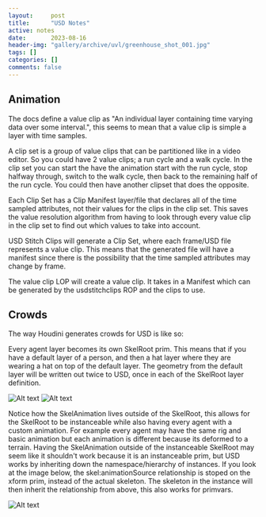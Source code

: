```yaml
---
layout:     post
title:      "USD Notes"
active: notes
date:       2023-08-16
header-img: "gallery/archive/uvl/greenhouse_shot_001.jpg"
tags: []
categories: []
comments: false
---
```


## Animation

The docs define a value clip as "An individual layer containing time varying data over some interval.", this seems to mean that a value clip is simple a layer with time samples.

A clip set is a group of value clips that can be partitioned like in a video editor. So you could have 2 value clips; a run cycle and a walk cycle. In the clip set you can start the have the animation start with the run cycle, stop halfway through, switch to the walk cycle, then back to the remaining half of the run cycle. You could then have another clipset that does the opposite.

Each Clip Set has a Clip Manifest layer/file that declares all of the time sampled attributes, not their values for the clips in the clip set. This saves the value resolution algorithm from having to look through every value clip in the clip set to find out which values to take into account. 

USD Stitch Clips will generate a Clip Set, where each frame/USD file represents a value clip. This means that the generated file will have a manifest since there is the possibility that the time sampled attributes may change by frame.

The value clip LOP will create a value clip. It takes in a Manifest which can be generated by the usdstitchclips ROP and the clips to use. 

## Crowds

The way Houdini generates crowds for USD is like so: 

Every agent layer becomes its own SkelRoot prim. This means that if you have a default layer of a person, and then a hat layer where they are wearing a hat on top of the default layer. The geometry from the default layer will be written out twice to USD, once in each of the SkelRoot layer definition. 

![Alt text](../../../../posts/img/image.png)
![Alt text](../../../../posts/img/image2.png)

Notice how the SkelAnimation lives outside of the SkelRoot, this allows for the SkelRoot to be instanceable while also having every agent with a custom animation.
For example every agent may have the same rig and basic animation but each animation is different because its deformed to a terrain. Having the SkelAnimation outside of the instanceable SkelRoot may seem like it shouldn't work because it is an instanceable prim, but USD works by inheriting down the namespace/hierarchy of instances. If you look at the image below, the skel:animationSource relationship is stoped on the xform prim, instead of the actual skeleton. The skeleton in the instance will then inherit the relationship from above, this also works for primvars.

![Alt text](../../../../posts/img/image3.png)

